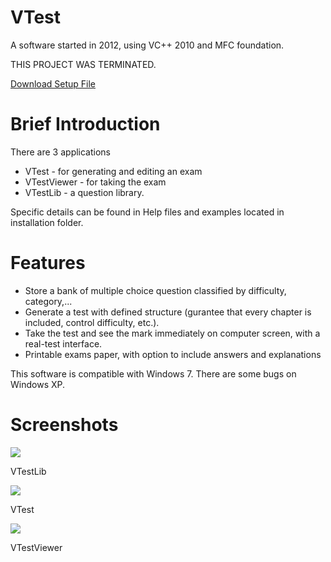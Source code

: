 # VTest

A software started in 2012, using VC++ 2010 and MFC foundation.

THIS PROJECT WAS TERMINATED.

[Download Setup File](https://github.com/dvtrung/vtest/releases/download/1.0/setup.rar)

# Brief Introduction

There are 3 applications

- VTest - for generating and editing an exam
- VTestViewer - for taking the exam
- VTestLib - a question library. 

Specific details can be found in Help files and examples located in installation folder.

# Features

- Store a bank of multiple choice question classified by difficulty, category,...
- Generate a test with defined structure (gurantee that every chapter is included, control difficulty, etc.).
- Take the test and see the mark immediately on computer screen, with a real-test interface.
- Printable exams paper, with option to include answers and explanations

This software is compatible with Windows 7. There are some bugs on Windows XP.

# Screenshots

![](http://4.bp.blogspot.com/-wkMqhqpW8KE/UMATWH3mwEI/AAAAAAAAAFo/8EW8RH1JAkU/s1600/Untitled1.jpg)

VTestLib

![](http://3.bp.blogspot.com/-lbeREvBRwVs/UMATXUYxAzI/AAAAAAAAAFw/-j-1FVumIGM/s1600/Untitled2.png)

VTest

![](http://3.bp.blogspot.com/-_6Ui_enRV3o/UMATYh0TCuI/AAAAAAAAAF4/CNVomew0bJo/s1600/Untitled3.png)

VTestViewer
